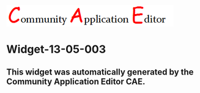 ![CAE](https://github.com/PhilCAEOrg/frontendComponent-Widget-13-05-003/blob/gh-pages/img/logo.png)  

Widget-13-05-003
===================


This widget was automatically generated by the Community Application Editor CAE.  
---------------
